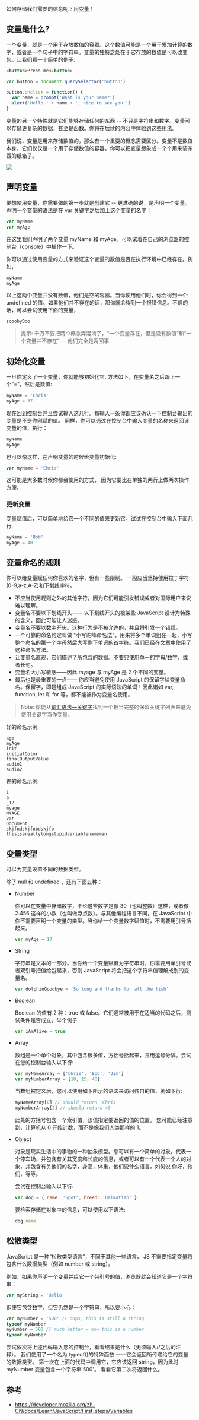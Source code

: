 如何存储我们需要的信息呢？用变量！

## 变量是什么?

一个变量，就是一个用于存放数值的容器。这个数值可能是一个用于累加计算的数字，或者是一个句子中的字符串。变量的独特之处在于它存放的数值是可以改变的。让我们看一个简单的例子:

```html
<button>Press me</button>
```

```js
var button = document.querySelector('button')

button.onclick = function() {
  var name = prompt('What is your name?')
  alert('Hello ' + name + ', nice to see you!')
}
```

变量的另一个特性就是它们能够存储任何的东西 -- 不只是字符串和数字。变量可以存储更复杂的数据，甚至是函数。你将在后续的内容中体验到这些用法。

我们说，变量是用来存储数值的，那么有一个重要的概念需要区分。变量不是数值本身，它们仅仅是一个用于存储数值的容器。你可以把变量想象成一个个用来装东西的纸箱子。

![](https://raw.githubusercontent.com/haoqi-lib/js-ant/master/img/003-boxes.png)

## 声明变量

要想使用变量，你需要做的第一步就是创建它 -- 更准确的说，是声明一个变量。声明一个变量的语法是在 var 关键字之后加上这个变量的名字：

```js
var myName
var myAge
```

在这里我们声明了两个变量 myName 和 myAge。可以试着在自己的浏览器的控制台（console）中操作一下。

你可以通过使用变量的方式来验证这个变量的数值是否在执行环境中已经存在。例如，

```js
myName
myAge
```

以上这两个变量并没有数值，他们是空的容器。当你使用他们时，你会得到一个 undefined 的值。如果他们并不存在的话，那你就会得到一个报错信息。不信的话，可以尝试使用下面的变量，

```js
scoobyDoo
```

> 提示: 千万不要把两个概念弄混淆了，“一个变量存在，但是没有数值”和“一个变量并不存在” — 他们完全是两回事.

## 初始化变量

一旦你定义了一个变量，你就能够初始化它. 方法如下，在变量名之后跟上一个“=”，然后是数值:

```js
myName = 'Chris'
myAge = 37
```

现在回到控制台并且尝试输入这几行。每输入一条你都应该确认一下控制台输出的变量是不是你刚赋的值。 同样，你可以通过在控制台中输入变量的名称来返回该变量的值，执行：

```js
myName
myAge
```

也可以像这样，在声明变量的时候给变量初始化:

```js
var myName = 'Chris'
```

这可能是大多数时候你都会使用的方式， 因为它要比在单独的两行上做两次操作方便。

### 更新变量

变量赋值后，可以简单地给它一个不同的值来更新它。试试在控制台中输入下面几行:

```js
myName = 'Bob'
myAge = 40
```

## 变量命名的规则

你可以给变量赋任何你喜欢的名字，但有一些限制。 一般应当坚持使用拉丁字符(0-9,a-z,A-Z)和下划线字符。

* 不应当使用规则之外的其他字符，因为它们可能引发错误或者对国际用户来说难以理解。
* 变量名不要以下划线开头—— 以下划线开头的被某些 JavaScript 设计为特殊的含义，因此可能让人迷惑。
* 变量名不要以数字开头。这种行为是不被允许的，并且将引发一个错误。
* 一个可靠的命名约定叫做 "小写驼峰命名法"，用来将多个单词组在一起，小写整个命名的第一个字母然后大写剩下单词的首字符。我们已经在文章中使用了这种命名方法。
* 让变量名直观，它们描述了所包含的数据。不要只使用单一的字母/数字，或者长句。
* 变量名大小写敏感——因此 myage 与 myAge 是 2 个不同的变量。
* 最后也是最重要的一点—— 你应当避免使用 JavaScript 的保留字给变量命名。保留字，即是组成 JavaScript 的实际语法的单词！因此诸如 var, function, let 和 for 等，都不能被作为变量名使用。

> Note: 你能从[词汇语法—关键字](https://developer.mozilla.org/en-US/docs/Web/JavaScript/Reference/Lexical_grammar#Keywords)找到一个相当完整的保留关键字列表来避免使用关键字当作变量。

好的命名示例:

```
age
myAge
init
initialColor
finalOutputValue
audio1
audio2
```

差的命名示例:

```
1
a
_12
myage
MYAGE
var
Document
skjfndskjfnbdskjfb
thisisareallylongstupidvariablenameman
```

## 变量类型

可以为变量设置不同的数据类型。

除了 null 和 undefined ，还有下面五种：

* Number

  你可以在变量中存储数字，不论这些数字是像 30（也叫整数）这样，或者像 2.456 这样的小数（也叫做浮点数）。与其他编程语言不同，在 JavaScript 中你不需要声明一个变量的类型。当你给一个变量数字赋值时，不需要用引号括起来。

  ```js
  var myAge = 17
  ```

* String

  字符串是文本的一部分。当你给一个变量赋值为字符串时，你需要用单引号或者双引号把值给包起来，否则 JavaScript 将会把这个字符串值理解成别的变量名。

  ```js
  var dolphinGoodbye = 'So long and thanks for all the fish'
  ```

* Boolean

  Boolean 的值有 2 种：true 或 false。它们通常被用于在适当的代码之后，测试条件是否成立。举个例子

  ```js
  var iAmAlive = true
  ```

* Array

  数组是一个单个对象，其中包含很多值，方括号括起来，并用逗号分隔。尝试在您的控制台输入以下行:

  ```js
  var myNameArray = ['Chris', 'Bob', 'Jim']
  var myNumberArray = [10, 15, 40]
  ```

  当数组被定义后，您可以使用如下所示的语法来访问各自的值，例如下行:

  ```js
  myNameArray[0] // should return 'Chris'
  myNumberArray[2] // should return 40
  ```

  此处的方括号包含一个索引值，该值指定要返回的值的位置。 您可能已经注意到，计算机从 0 开始计数，而不是像我们人类那样的 1。

* Object

  对象是现实生活中的事物的一种抽象模型。您可以有一个简单的对象，代表一个停车场，并包含有关其宽度和长度的信息，或者可以有一个代表一个人的对象，并包含有关他们的名字，身高，体重，他们说什么语言，如何说 你好，他们，等等。

  尝试在控制台输入以下行:

  ```js
  var dog = { name: 'Spot', breed: 'Dalmatian' }
  ```

  要检索存储在对象中的信息，可以使用以下语法:

  ```js
  dog.name
  ```

## 松散类型

JavaScript 是一种“松散类型语言”，不同于其他一些语言， JS 不需要指定变量将包含什么数据类型（例如 number 或 string）。

例如，如果你声明一个变量并给它一个带引号的值，浏览器就会知道它是一个字符串：

```js
var myString = 'Hello'
```

即使它包含数字，但它仍然是一个字符串，所以要小心：

```js
var myNumber = '500' // oops, this is still a string
typeof myNumber
myNumber = 500 // much better — now this is a number
typeof myNumber
```

尝试依次将上述代码输入您的控制台，看看结果是什么（无须输入//之后的注释）。 我们使用了一个名为 typeof()的特殊函数 ——它会返回所传递给它的变量的数据类型。 第一次在上面的代码中调用它，它应该返回 string，因为此时 myNumber 变量包含一个字符串'500'。 看看它第二次将返回什么。

## 参考

* https://developer.mozilla.org/zh-CN/docs/Learn/JavaScript/First_steps/Variables

